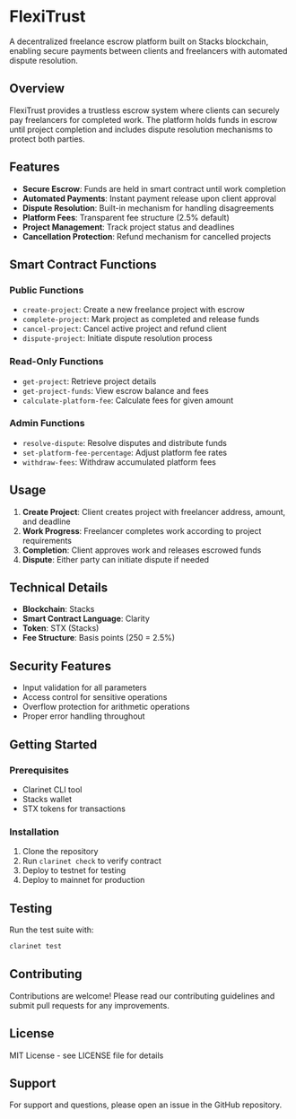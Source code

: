 # FlexiTrust

A decentralized freelance escrow platform built on Stacks blockchain, enabling secure payments between clients and freelancers with automated dispute resolution.

## Overview

FlexiTrust provides a trustless escrow system where clients can securely pay freelancers for completed work. The platform holds funds in escrow until project completion and includes dispute resolution mechanisms to protect both parties.

## Features

- **Secure Escrow**: Funds are held in smart contract until work completion
- **Automated Payments**: Instant payment release upon client approval
- **Dispute Resolution**: Built-in mechanism for handling disagreements
- **Platform Fees**: Transparent fee structure (2.5% default)
- **Project Management**: Track project status and deadlines
- **Cancellation Protection**: Refund mechanism for cancelled projects

## Smart Contract Functions

### Public Functions

- `create-project`: Create a new freelance project with escrow
- `complete-project`: Mark project as completed and release funds
- `cancel-project`: Cancel active project and refund client
- `dispute-project`: Initiate dispute resolution process

### Read-Only Functions

- `get-project`: Retrieve project details
- `get-project-funds`: View escrow balance and fees
- `calculate-platform-fee`: Calculate fees for given amount

### Admin Functions

- `resolve-dispute`: Resolve disputes and distribute funds
- `set-platform-fee-percentage`: Adjust platform fee rates
- `withdraw-fees`: Withdraw accumulated platform fees

## Usage

1. **Create Project**: Client creates project with freelancer address, amount, and deadline
2. **Work Progress**: Freelancer completes work according to project requirements
3. **Completion**: Client approves work and releases escrowed funds
4. **Dispute**: Either party can initiate dispute if needed

## Technical Details

- **Blockchain**: Stacks
- **Smart Contract Language**: Clarity
- **Token**: STX (Stacks)
- **Fee Structure**: Basis points (250 = 2.5%)

## Security Features

- Input validation for all parameters
- Access control for sensitive operations
- Overflow protection for arithmetic operations
- Proper error handling throughout

## Getting Started

### Prerequisites

- Clarinet CLI tool
- Stacks wallet
- STX tokens for transactions

### Installation

1. Clone the repository
2. Run `clarinet check` to verify contract
3. Deploy to testnet for testing
4. Deploy to mainnet for production

## Testing

Run the test suite with:
```bash
clarinet test
```

## Contributing

Contributions are welcome! Please read our contributing guidelines and submit pull requests for any improvements.

## License

MIT License - see LICENSE file for details

## Support

For support and questions, please open an issue in the GitHub repository.